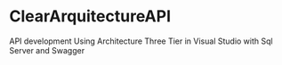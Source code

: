 # ClearArquitectureAPI
API development Using Architecture Three Tier in Visual Studio with Sql Server and Swagger

